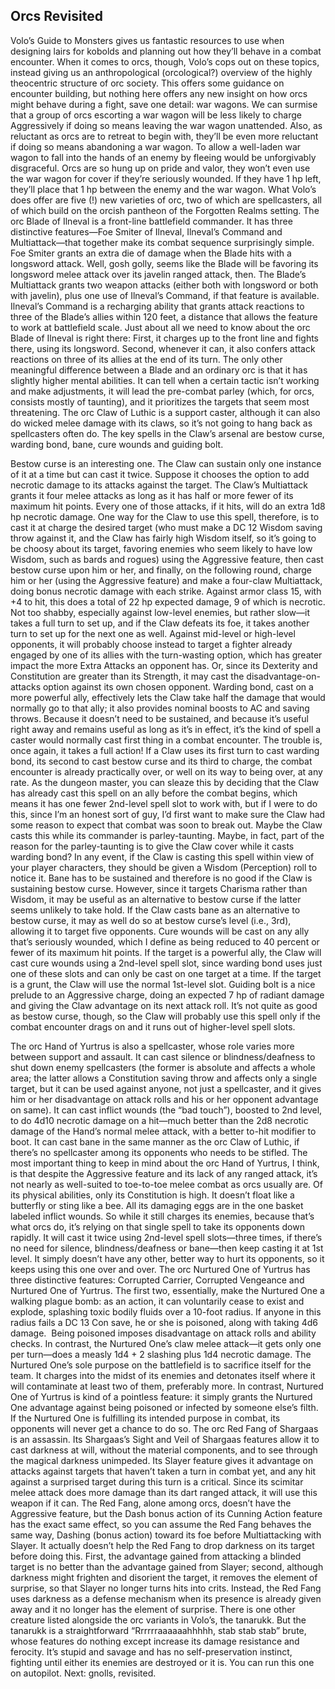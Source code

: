 ## Orcs Revisited

Volo’s Guide to Monsters gives us fantastic resources to use when designing lairs for kobolds and planning out how they’ll behave in a combat encounter. When it comes to orcs, though, Volo’s cops out on these topics, instead giving us an anthropological (orcological?) overview of the highly theocentric structure of orc society. This offers some guidance on encounter building, but nothing here offers any new insight on how orcs might behave during a fight, save one detail: war wagons.
We can surmise that a group of orcs escorting a war wagon will be less likely to charge Aggressively if doing so means leaving the war wagon unattended. Also, as reluctant as orcs are to retreat to begin with, they’ll be even more reluctant if doing so means abandoning a war wagon. To allow a well-laden war wagon to fall into the hands of an enemy by fleeing would be unforgivably disgraceful. Orcs are so hung up on pride and valor, they won’t even use the war wagon for cover if they’re seriously wounded. If they have 1 hp left, they’ll place that 1 hp between the enemy and the war wagon.
What Volo’s does offer are five (!) new varieties of orc, two of which are spellcasters, all of which build on the orcish pantheon of the Forgotten Realms setting.
The orc Blade of Ilneval is a front-line battlefield commander. It has three distinctive features—Foe Smiter of Ilneval, Ilneval’s Command and Multiattack—that together make its combat sequence surprisingly simple.
Foe Smiter grants an extra die of damage when the Blade hits with a longsword attack. Well, gosh golly, seems like the Blade will be favoring its longsword melee attack over its javelin ranged attack, then. The Blade’s Multiattack grants two weapon attacks (either both with longsword or both with javelin), plus one use of Ilneval’s Command, if that feature is available. Ilneval’s Command is a recharging ability that grants attack reactions to three of the Blade’s allies within 120 feet, a distance that allows the feature to work at battlefield scale.
Just about all we need to know about the orc Blade of Ilneval is right there: First, it charges up to the front line and fights there, using its longsword. Second, whenever it can, it also confers attack reactions on three of its allies at the end of its turn. The only other meaningful difference between a Blade and an ordinary orc is that it has slightly higher mental abilities. It can tell when a certain tactic isn’t working and make adjustments, it will lead the pre-combat parley (which, for orcs, consists mostly of taunting), and it prioritizes the targets that seem most threatening.
The orc Claw of Luthic is a support caster, although it can also do wicked melee damage with its claws, so it’s not going to hang back as spellcasters often do.
The key spells in the Claw’s arsenal are bestow curse, warding bond, bane, cure wounds and guiding bolt.

Bestow curse is an interesting one. The Claw can sustain only one instance of it at a time but can cast it twice. Suppose it chooses the option to add necrotic damage to its attacks against the target. The Claw’s Multiattack grants it four melee attacks as long as it has half or more fewer of its maximum hit points. Every one of those attacks, if it hits, will do an extra 1d8 hp necrotic damage. One way for the Claw to use this spell, therefore, is to cast it at charge the desired target (who must make a DC 12 Wisdom saving throw against it, and the Claw has fairly high Wisdom itself, so it’s going to be choosy about its target, favoring enemies who seem likely to have low Wisdom, such as bards and rogues) using the Aggressive feature, then cast bestow curse upon him or her, and finally, on the following round, charge him or her (using the Aggressive feature) and make a four-claw Multiattack, doing bonus necrotic damage with each strike. Against armor class 15, with +4 to hit, this does a total of 22 hp expected damage, 9 of which is necrotic. Not too shabby, especially against low-level enemies, but rather slow—it takes a full turn to set up, and if the Claw defeats its foe, it takes another turn to set up for the next one as well. Against mid-level or high-level opponents, it will probably choose instead to target a fighter already engaged by one of its allies with the turn-wasting option, which has greater impact the more Extra Attacks an opponent has. Or, since its Dexterity and Constitution are greater than its Strength, it may cast the disadvantage-on-attacks option against its own chosen opponent.
Warding bond, cast on a more powerful ally, effectively lets the Claw take half the damage that would normally go to that ally; it also provides nominal boosts to AC and saving throws. Because it doesn’t need to be sustained, and because it’s useful right away and remains useful as long as it’s in effect, it’s the kind of spell a caster would normally cast first thing in a combat encounter. The trouble is, once again, it takes a full action! If a Claw uses its first turn to cast warding bond, its second to cast bestow curse and its third to charge, the combat encounter is already practically over, or well on its way to being over, at any rate. As the dungeon master, you can sleaze this by deciding that the Claw has already cast this spell on an ally before the combat begins, which means it has one fewer 2nd-level spell slot to work with, but if I were to do this, since I’m an honest sort of guy, I’d first want to make sure the Claw had some reason to expect that combat was soon to break out. Maybe the Claw casts this while its commander is parley-taunting. Maybe, in fact, part of the reason for the parley-taunting is to give the Claw cover while it casts warding bond? In any event, if the Claw is casting this spell within view of your player characters, they should be given a Wisdom (Perception) roll to notice it.
Bane has to be sustained and therefore is no good if the Claw is sustaining bestow curse. However, since it targets Charisma rather than Wisdom, it may be useful as an alternative to bestow curse if the latter seems unlikely to take hold. If the Claw casts bane as an alternative to bestow curse, it may as well do so at bestow curse’s level (i.e., 3rd), allowing it to target five opponents.
Cure wounds will be cast on any ally that’s seriously wounded, which I define as being reduced to 40 percent or fewer of its maximum hit points. If the target is a powerful ally, the Claw will cast cure wounds using a 2nd-level spell slot, since warding bond uses just one of these slots and can only be cast on one target at a time. If the target is a grunt, the Claw will use the normal 1st-level slot.
Guiding bolt is a nice prelude to an Aggressive charge, doing an expected 7 hp of radiant damage and giving the Claw advantage on its next attack roll. It’s not quite as good as bestow curse, though, so the Claw will probably use this spell only if the combat encounter drags on and it runs out of higher-level spell slots.

The orc Hand of Yurtrus is also a spellcaster, whose role varies more between support and assault. It can cast silence or blindness/deafness to shut down enemy spellcasters (the former is absolute and affects a whole area; the latter allows a Constitution saving throw and affects only a single target, but it can be used against anyone, not just a spellcaster, and it gives him or her disadvantage on attack rolls and his or her opponent advantage on same). It can cast inflict wounds (the “bad touch”), boosted to 2nd level, to do 4d10 necrotic damage on a hit—much better than the 2d8 necrotic damage of the Hand’s normal melee attack, with a better to-hit modifier to boot. It can cast bane in the same manner as the orc Claw of Luthic, if there’s no spellcaster among its opponents who needs to be stifled.
The most important thing to keep in mind about the orc Hand of Yurtrus, I think, is that despite the Aggressive feature and its lack of any ranged attack, it’s not nearly as well-suited to toe-to-toe melee combat as orcs usually are. Of its physical abilities, only its Constitution is high. It doesn’t float like a butterfly or sting like a bee. All its damaging eggs are in the one basket labeled inflict wounds. So while it still charges its enemies, because that’s what orcs do, it’s relying on that single spell to take its opponents down rapidly. It will cast it twice using 2nd-level spell slots—three times, if there’s no need for silence, blindness/deafness or bane—then keep casting it at 1st level. It simply doesn’t have any other, better way to hurt its opponents, so it keeps using this one over and over.
The orc Nurtured One of Yurtrus has three distinctive features: Corrupted Carrier, Corrupted Vengeance and Nurtured One of Yurtrus. The first two, essentially, make the Nurtured One a walking plague bomb: as an action, it can voluntarily cease to exist and explode, splashing toxic bodily fluids over a 10-foot radius. If anyone in this radius fails a DC 13 Con save, he or she is poisoned, along with taking 4d6 damage.  Being poisoned imposes disadvantage on attack rolls and ability checks. In contrast, the Nurtured One’s claw melee attack—it gets only one per turn—does a measly 1d4 + 2 slashing plus 1d4 necrotic damage. The Nurtured One’s sole purpose on the battlefield is to sacrifice itself for the team. It charges into the midst of its enemies and detonates itself where it will contaminate at least two of them, preferably more. In contrast, Nurtured One of Yurtrus is kind of a pointless feature: it simply grants the Nurtured One advantage against being poisoned or infected by someone else’s filth. If the Nurtured One is fulfilling its intended purpose in combat, its opponents will never get a chance to do so.
The orc Red Fang of Shargaas is an assassin. Its Shargaas’s Sight and Veil of Shargaas features allow it to cast darkness at will, without the material components, and to see through the magical darkness unimpeded. Its Slayer feature gives it advantage on attacks against targets that haven’t taken a turn in combat yet, and any hit against a surprised target during this turn is a critical. Since its scimitar melee attack does more damage than its dart ranged attack, it will use this weapon if it can. The Red Fang, alone among orcs, doesn’t have the Aggressive feature, but the Dash bonus action of its Cunning Action feature has the exact same effect, so you can assume the Red Fang behaves the same way, Dashing (bonus action) toward its foe before Multiattacking with Slayer. It actually doesn’t help the Red Fang to drop darkness on its target before doing this. First, the advantage gained from attacking a blinded target is no better than the advantage gained from Slayer; second, although darkness might frighten and disorient the target, it removes the element of surprise, so that Slayer no longer turns hits into crits. Instead, the Red Fang uses darkness as a defense mechanism when its presence is already given away and it no longer has the element of surprise.
There is one other creature listed alongside the orc variants in Volo’s, the tanarukk. But the tanarukk is a straightforward “Rrrrrraaaaaahhhhh, stab stab stab” brute, whose features do nothing except increase its damage resistance and ferocity. It’s stupid and savage and has no self-preservation instinct, fighting until either its enemies are destroyed or it is. You can run this one on autopilot.
Next: gnolls, revisited.
